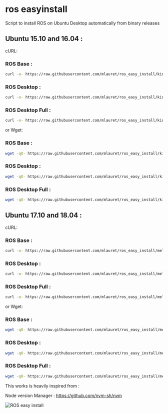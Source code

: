 # ros easyinstall 
Script to install ROS on Ubuntu Desktop automatically from binary releases


## Ubuntu 15.10 and 16.04 : 
cURL:

### ROS Base :
```sh
curl -o- https://raw.githubusercontent.com/mlauret/ros_easy_install/kinetic/base.sh | bash
```
### ROS Desktop :
```sh
curl -o- https://raw.githubusercontent.com/mlauret/ros_easy_install/kinetic/desktop.sh | bash
```
### ROS Desktop Full :
```sh
curl -o- https://raw.githubusercontent.com/mlauret/ros_easy_install/kinetic/desktop_full.sh | bash
```

or Wget:

### ROS Base :
```sh
wget -qO- https://raw.githubusercontent.com/mlauret/ros_easy_install/kinetic/base.sh | bash
```
### ROS Desktop :
```sh
wget -qO- https://raw.githubusercontent.com/mlauret/ros_easy_install/kinetic/desktop.sh | bash
```
### ROS Desktop Full :
```sh
wget -qO- https://raw.githubusercontent.com/mlauret/ros_easy_install/kinetic/desktop_full.sh | bash
```


## Ubuntu 17.10 and 18.04 : 
cURL:

### ROS Base :
```sh
curl -o- https://raw.githubusercontent.com/mlauret/ros_easy_install/melodic/base.sh | bash
```
### ROS Desktop :
```sh
curl -o- https://raw.githubusercontent.com/mlauret/ros_easy_install/melodic/desktop.sh | bash
```
### ROS Desktop Full :
```sh
curl -o- https://raw.githubusercontent.com/mlauret/ros_easy_install/melodic/desktop_full.sh | bash
```

or Wget:

### ROS Base :
```sh
wget -qO- https://raw.githubusercontent.com/mlauret/ros_easy_install/melodic/base.sh | bash
```
### ROS Desktop :
```sh
wget -qO- https://raw.githubusercontent.com/mlauret/ros_easy_install/melodic/desktop.sh | bash
```
### ROS Desktop Full :
```sh
wget -qO- https://raw.githubusercontent.com/mlauret/ros_easy_install/melodic/desktop_full.sh | bash
```


This works is heavily inspired from : 

Node version Manager : 
https://github.com/nvm-sh/nvm 


![ROS easy install](https://user-images.githubusercontent.com/15939705/68167242-28097900-ff65-11e9-8420-b7a19a736009.png)
